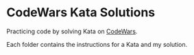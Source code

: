 # CodeWars Kata Solutions

Practicing code by solving Kata on [CodeWars](https://www.codewars.com/).

Each folder contains the instructions for a Kata and my solution.
